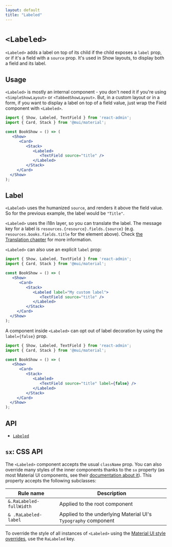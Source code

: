 ```yaml
---
layout: default
title: "Labeled"
---
```


# `<Labeled>`

`<Labeled>` adds a label on top of its child if the child exposes a `label` prop, or if it's a field with a `source` prop. It's used in Show layouts, to display both a field and its label. 

## Usage

`<Labeled>` is mostly an internal component - you don't need it if you're using `<SimpleShowLayout>` or `<TabbedShowLayout>`. But, in a custom layout or in a form, if you want to display a label on top of a field value, just wrap the Field component with `<Labeled>`. 

```jsx
import { Show, Labeled, TextField } from 'react-admin';
import { Card, Stack } from '@mui/material';

const BookShow = () => (
   <Show>
      <Card>
         <Stack>
            <Labeled>
               <TextField source="title" />
            </Labeled>
         </Stack>
     </Card>
  </Show>
);
```

## Label

`<Labeled>` uses the humanized `source`, and renders it above the field value. So for the previous example, the label would be `"Title"`. 

`<Labeled>` uses the i18n layer, so you can translate the label. The message key for a label is `resources.{resource}.fields.{source}` (e.g. `resources.books.fields.title` for the element above). Check [the Translation chapter](./TranslationTranslating.md) for more information.

`<Labeled>` can also use an explicit `label` prop: 

```jsx
import { Show, Labeled, TextField } from 'react-admin';
import { Card, Stack } from '@mui/material';

const BookShow = () => (
   <Show>
      <Card>
         <Stack>
            <Labeled label="My custom label">
               <TextField source="title" />
            </Labeled>
         </Stack>
     </Card>
  </Show>
);
```

A component inside `<Labeled>` can opt out of label decoration by using the `label={false}` prop.

```jsx
import { Show, Labeled, TextField } from 'react-admin';
import { Card, Stack } from '@mui/material';

const BookShow = () => (
   <Show>
      <Card>
         <Stack>
            <Labeled>
               <TextField source="title" label={false} />
            </Labeled>
         </Stack>
     </Card>
  </Show>
);
```

## API

* [`Labeled`]

[`Labeled`]: https://github.com/marmelab/react-admin/blob/master/packages/ra-ui-materialui/src/Labeled.tsx

## `sx`: CSS API

The `<Labeled>` component accepts the usual `className` prop. You can also override many styles of the inner components thanks to the `sx` property (as most Material UI components, see their [documentation about it](https://mui.com/material-ui/customization/how-to-customize/#overriding-nested-component-styles)). This property accepts the following subclasses:

| Rule name                 | Description                                             |
|---------------------------|---------------------------------------------------------|
| `&.RaLabeled-fullWidth`   | Applied to the root component                           |
| `& .RaLabeled-label`      | Applied to the underlying Material UI's `Typography` component  |


To override the style of all instances of `<Labeled>` using the [Material UI style overrides](https://mui.com/material-ui/customization/theme-components/#theme-style-overrides), use the `RaLabeled` key.
